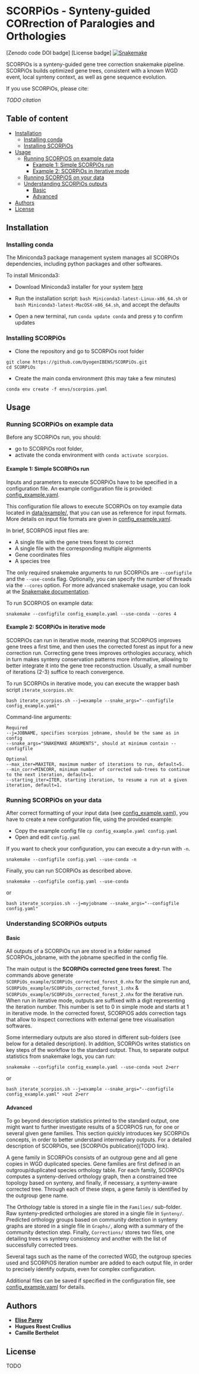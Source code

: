 # SCORPiOs - Synteny-guided CORrection of Paralogies and Orthologies

[Zenodo code DOI badge] [License badge] [![Snakemake](https://img.shields.io/badge/snakemake-≥5.5.4-brightgreen.svg)](https://snakemake.bitbucket.io)


 SCORPiOs is a synteny-guided gene tree correction snakemake pipeline. SCORPiOs builds optimized gene trees, consistent with a known WGD event, local synteny context, as well as gene sequence evolution.

If you use SCORPiOs, please cite:

*TODO citation*

## Table of content
  - [Installation](#installation)
    - [Installing conda](#conda)
    - [Installing SCORPiOs](#iscorpios)
  - [Usage](#usage)
    - [Running SCORPiOS on example data](#example)
      - [Example 1: Simple SCORPiOs run](#ex1)
      - [Example 2: SCORPiOs in iterative mode](#ex2)
    - [Running SCORPiOS on your data](#data)
    - [Understanding SCORPiOs outputs](#outputs)
      - [Basic](#basic)
      - [Advanced](#advanced)
  - [Authors](#authors)
  - [License](#license)

## <a name="installation"></a>Installation

### <a name="conda"></a>Installing conda

The Miniconda3 package management system manages all SCORPiOs dependencies, including python packages and other softwares.

To install Miniconda3:

- Download Miniconda3 installer for your system [here](https://docs.conda.io/en/latest/miniconda.html)

- Run the installation script: `bash Miniconda3-latest-Linux-x86_64.sh` or `bash Miniconda3-latest-MacOSX-x86_64.sh`, and accept the defaults

- Open a new terminal, run `conda update conda` and press y to confirm updates

### <a name="iscorpios"></a> Installing SCORPiOs

- Clone the repository and go to SCORPiOs root folder
```
git clone https://github.com/DyogenIBENS/SCORPiOs.git
cd SCORPiOs
```

- Create the main conda environment (this may take a few minutes)
```
conda env create -f envs/scorpios.yaml
```

## <a name="usage"></a> Usage

### <a name="examples"></a> Running SCORPiOs on example data

Before any SCORPiOs run, you should:
 - go to SCORPiOs root folder,
 - activate the conda environment with `conda activate scorpios`.

#### <a name="ex1"></a> Example 1: Simple SCORPiOs run

Inputs and parameters to execute SCORPiOs have to be specified in a configuration file.
An example configuration file is provided: [config_example.yaml](config_example.yaml).

This configuration file allows to execute SCORPiOs on toy example data located in [data/example/](data/example/), that you can use as reference for input formats. More details on input file formats are given in [config_example.yaml](config_example.yaml).

In brief, SCORPiOS input files are:
- A single file with the gene trees forest to correct
- A single file with the corresponding multiple alignments
- Gene coordinates files
- A species tree

The only required snakemake arguments to run SCORPiOs are `--configfile` and the `--use-conda` flag. Optionally, you can specify the number of threads via the `--cores` option. For more advanced snakemake usage, you can look at the [Snakemake documentation](https://snakemake.readthedocs.io/en/stable/executable.html).


To run SCORPiOS on example data:

```
snakemake --configfile config_example.yaml --use-conda --cores 4
```

#### <a name="ex2"></a> Example 2: SCORPiOs in iterative mode

SCORPiOs can run in iterative mode, meaning that SCORPiOS improves gene trees a first time, and then uses the corrected forest as input for a new correction run. Correcting gene trees improves orthologies accuracy, which in turn makes synteny conservation patterns more informative, allowing to better integrate it into the gene tree reconstruction. Usually, a small number of iterations (2-3) suffice to reach convergence.

To run SCORPiOs in iterative mode, you can execute the wrapper bash script `iterate_scorpios.sh`:

```
bash iterate_scorpios.sh --j=example --snake_args="--configfile config_example.yaml"
```

Command-line arguments:

```
Required
--j=JOBNAME, specifies scorpios jobname, should be the same as in config
--snake_args="SNAKEMAKE ARGUMENTS", should at minimum contain --configfile

Optional
--max_iter=MAXITER, maximum number of iterations to run, default=5.
--min_corr=MINCORR, minimum number of corrected sub-trees to continue to the next iteration, default=1.
--starting_iter=ITER, starting iteration, to resume a run at a given iteration, default=1.
```

### <a name="data"></a> Running SCORPiOs on your data
After correct formatting of your input data (see [config_example.yaml](config_example.yaml)), you have to create a new configuration file, using the provided example:

- Copy the example config file `cp config_example.yaml config.yaml`
- Open and edit `config.yaml`

If you want to check your configuration, you can execute a dry-run with `-n`.
```
snakemake --configfile config.yaml --use-conda -n
```

Finally, you can run SCORPiOs as described above.

```
snakemake --configfile config.yaml --use-conda
```

or

```
bash iterate_scorpios.sh --j=myjobname --snake_args="--configfile config.yaml"
```

### <a name="outputs"></a> Understanding SCORPiOs outputs

#### <a name="basic"></a> Basic

All outputs of a SCORPiOs run are stored in a folder named SCORPiOs_jobname, with the jobname specified in the config file.

The main output is the **SCORPiOs corrected gene trees forest**. The commands above generate `SCORPiOs_example/SCORPiOs_corrected_forest_0.nhx` for the simple run and, `SCORPiOs_example/SCORPiOs_corrected_forest_1.nhx` & `SCORPiOs_example/SCORPiOs_corrected_forest_2.nhx` for the iterative run. When run in iterative mode, outputs are suffixed with a digit representing the iteration number. This number is set to 0 in simple mode and starts at 1 in iterative mode. In the corrected forest, SCORPiOS adds correction tags that allow to inspect corrections with external gene tree visualisation softwares.

Some intermediary outputs are also stored in different sub-folders (see below for a detailed description). In addition, SCORPiOs writes statistics on key steps of the workflow to the standard output. Thus, to separate output statistics from snakemake logs, you can run:

```
snakemake --configfile config_example.yaml --use-conda >out 2>err
```

or

```
bash iterate_scorpios.sh --j=example --snake_args="--configfile config_example.yaml" >out 2>err
```

#### <a name="advanced"></a> Advanced

To go beyond description statistics printed to the standard output, one might want to further investigate results of a SCORPiOS run, for one or several given gene families. This section quickly introduces key SCORPiOs concepts, in order to better understand intermediary outputs. For a detailed description of SCORPiOs, see [SCORPiOs publication](TODO link).

A gene family in SCORPiOs consists of an outgroup gene and all gene copies in WGD duplicated species. Gene families are first defined in an outgroup/duplicated species orthology table. For each family, SCORPiOs computes a synteny-derived orthology graph, then a constrained tree topology based on synteny, and finally, if necessary, a synteny-aware corrected tree. Through each of these steps, a gene family is identified by the outgroup gene name.

The Orthology table is stored in a single file in the `Families/` sub-folder. Raw synteny-predicted orthologies are stored in a single file in `Synteny/`. Predicted orthology groups based on community detection in synteny graphs are stored in a single file in `Graphs/`, along with a summary of the community detection step. Finally, `Corrections/` stores two files, one detailing trees vs synteny consistency and another with the list of successfully corrected trees.

Several tags such as the name of the corrected WGD, the outgroup species used and SCORPiOS iteration number are added to each output file, in order to precisely identify outputs, even for complex configuration.

Additional files can be saved if specified in the configuration file, see [config_example.yaml](config_example.yaml) for details.

## <a name="authors"></a> Authors
* [**Elise Parey**](parey@biologie.ens.fr)
* **Hugues Roest Crollius**
* **Camille Berthelot**

## <a name="license"></a> License

TODO
